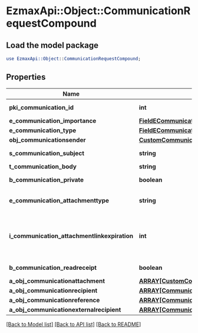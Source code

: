 # EzmaxApi::Object::CommunicationRequestCompound

## Load the model package
```perl
use EzmaxApi::Object::CommunicationRequestCompound;
```

## Properties
Name | Type | Description | Notes
------------ | ------------- | ------------- | -------------
**pki_communication_id** | **int** | The unique ID of the Communication. | [optional] 
**e_communication_importance** | [**FieldECommunicationImportance**](FieldECommunicationImportance.md) |  | [optional] 
**e_communication_type** | [**FieldECommunicationType**](FieldECommunicationType.md) |  | 
**obj_communicationsender** | [**CustomCommunicationsenderRequest**](CustomCommunicationsenderRequest.md) |  | [optional] 
**s_communication_subject** | **string** | The subject of the Communication | [optional] 
**t_communication_body** | **string** | The Body of the Communication | 
**b_communication_private** | **boolean** | Whether the Communication is private or not | 
**e_communication_attachmenttype** | **string** | How the attachment should be included in the email.   Only used if eCommunicationType is **Email** | [optional] 
**i_communication_attachmentlinkexpiration** | **int** | The number of days before the attachment link expired.   Only used if eCommunicationType is **Email** and eCommunicationattachmentType is **Link** | [optional] 
**b_communication_readreceipt** | **boolean** | Whether we ask for a read receipt or not. | [optional] 
**a_obj_communicationattachment** | [**ARRAY[CustomCommunicationattachmentRequest]**](CustomCommunicationattachmentRequest.md) |  | 
**a_obj_communicationrecipient** | [**ARRAY[CommunicationrecipientRequestCompound]**](CommunicationrecipientRequestCompound.md) |  | 
**a_obj_communicationreference** | [**ARRAY[CommunicationreferenceRequestCompound]**](CommunicationreferenceRequest.md) |  | 
**a_obj_communicationexternalrecipient** | [**ARRAY[CommunicationexternalrecipientRequestCompound]**](CommunicationexternalrecipientRequestCompound.md) |  | 

[[Back to Model list]](../README.md#documentation-for-models) [[Back to API list]](../README.md#documentation-for-api-endpoints) [[Back to README]](../README.md)


